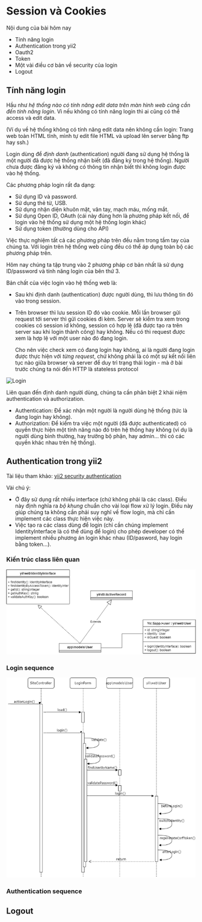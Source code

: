 # Session và Cookies

Nội dung của bài hôm nay
* Tính năng login
* Authentication trong yii2
* Oauth2
* Token
* Một vài điều cơ bản về security của login
* Logout

## Tính năng login

Hầu như *hệ thống nào có tính năng edit data trên màn hình web cũng cần đến tính năng login*.
Vì nếu không có tính năng login thì ai cũng có thể access và edit data.

(Ví dụ về hệ thống không có tính năng edit data nên không cần login: Trang web toàn HTML tĩnh, mình tự edit file HTML và upload lên server bằng ftp hay ssh.)

Login dùng để *định danh* (authentication) người đang sử dụng hệ thống là một người đã được hệ thống nhận biết (đã đăng ký trong hệ thống). Người chưa được đăng ký và không có thông tin nhận biết thì không login được vào hệ thống.

Các phương pháp login rất đa dạng:
* Sử dụng ID và password.
* Sử dụng thẻ từ, USB.
* Sử dụng nhận diện khuôn mặt, vân tay, mạch máu, mống mắt.
* Sử dụng Open ID, OAuth (cái này đúng hơn là phương pháp kết nối, để login vào hệ thống sử dụng một hệ thống login khác)
* Sử dụng token (thường dùng cho API)

Việc thực nghiệm tất cả các phương pháp trên đều nằm trong tầm tay của chúng ta.
Với login trên hệ thống web cũng đều có thể áp dụng toàn bộ các phương pháp trên.

Hôm nay chúng ta tập trung vào 2 phương pháp cơ bản nhất là sử dụng ID/password và tính năng login của bên thứ 3.

Bản chất của việc login vào hệ thống web là:
* Sau khi định danh (authentication) được người dùng, thì lưu thông tin đó vào trong session.
* Trên browser thì lưu session ID đó vào cookie. Mỗi lần browser gửi request tới server thì gửi cookies đi kèm. Server sẽ kiểm tra xem trong cookies có session id không, session có hợp lệ (đã được tạo ra trên server sau khi login thành công) hay không. Nếu có thì request được xem là hợp lệ với một user nào đó đang login.

  Cho nên việc check xem có đang login hay không, ai là người đang login được thực hiện với *từng request*, chứ không phải là có một sự kết nối liên tục nào giữa browser và server để duy trì trạng thái login - mà ở bài trước chúng ta nói đến HTTP là stateless protocol

![Login](https://techbriefers.com/wp-content/uploads/2019/10/cookie-and-session-management-process-in-codeigniter.jpg)

Liên quan đến định danh người dùng, chúng ta cần phân biệt 2 khái niệm authentication và authorization.
* Authentication: Để xác nhận một người là người dùng hệ thống (tức là đang login hay không).
* Authorization: Để kiểm tra việc một người (đã được authenticated) có quyền thực hiện một tính năng nào đó trên hệ thống hay không (ví dụ là người dùng bình thường, hay trưởng bộ phận, hay admin... thì có các quyền khác nhau trên hệ thống).

## Authentication trong yii2

Tài liệu tham khảo: [yii2 security authentication](https://www.yiiframework.com/doc/guide/2.0/en/security-authentication)

Vài chú ý:
* Ở đây sử dụng rất nhiều interface (chứ không phải là các class). Điều này định nghĩa ra *bộ khung* chuẩn cho vài loại flow xử lý login. Điều này giúp chúng ta không cần phải suy nghĩ về flow login, mà chỉ cần implement các class thực hiện việc này.
* Việc tạo ra các class dùng để login (chỉ cần chúng implement IdentityInterface là có thể dùng để login) cho phép developer có thể implement nhiều phương án login khác nhau (ID/pasword, hay login bằng token...).

### Kiến trúc class liên quan

![Login classes](material/Login-Classes.png)

### Login sequence

![Login sequence](material/Login-LoginSequence.png)

### Authentication sequence

## Logout